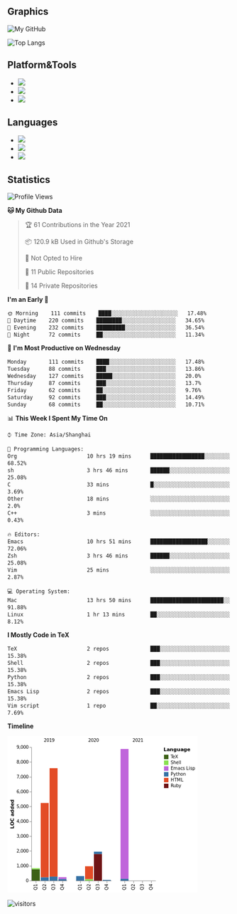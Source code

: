 ## Graphics

![My GitHub](https://github-readme-stats.vercel.app/api?username=SteamedFish&count_private=true&show_icons=true&theme=buefy&include_all_commits=false)

![Top Langs](https://github-readme-stats.vercel.app/api/top-langs/?username=SteamedFish&theme=buefy&hide=ruby&count_private=true&show_icons=true&layout=compact)

## Platform&Tools

* [![](https://img.shields.io/badge/ArchLinux--purple?style=flat-square&logo=ArchLinux)](https://www.archlinux.org/)
* [![](https://img.shields.io/badge/Gentoo-testing-purple?style=flat-square&logo=Gentoo)](https://www.gentoo.org/)
* [![](https://img.shields.io/badge/Doom%20Emacs-28-blue?style=flat-square&logo=Gnu%20emacs&logoColor=white)](https://www.gnu.org/software/emacs/)

## Languages

* [![](https://img.shields.io/badge/-Python-3776AB?style=flat-square&logo=python&logoColor=white)](https://www.python.org/)
* [![](https://img.shields.io/badge/-Bash-00ADD8?style=flat-square&logo=Gnu-bash&logoColor=white)](https://www.gnu.org/software/bash/)
* [![](https://img.shields.io/badge/-Go-00ADD8?style=flat-square&logo=go&logoColor=white)](https://golang.org/)

## Statistics

<!--START_SECTION:waka-->
![Profile Views](http://img.shields.io/badge/Profile%20Views-1-blue)

**🐱 My Github Data** 

> 🏆 61 Contributions in the Year 2021
 > 
> 📦 120.9 kB Used in Github's Storage 
 > 
> 🚫 Not Opted to Hire
 > 
> 📜 11 Public Repositories 
 > 
> 🔑 14 Private Repositories  
 > 
**I'm an Early 🐤** 

```text
🌞 Morning    111 commits    ████░░░░░░░░░░░░░░░░░░░░░   17.48% 
🌆 Daytime    220 commits    ████████░░░░░░░░░░░░░░░░░   34.65% 
🌃 Evening    232 commits    █████████░░░░░░░░░░░░░░░░   36.54% 
🌙 Night      72 commits     ██░░░░░░░░░░░░░░░░░░░░░░░   11.34%

```
📅 **I'm Most Productive on Wednesday** 

```text
Monday       111 commits    ████░░░░░░░░░░░░░░░░░░░░░   17.48% 
Tuesday      88 commits     ███░░░░░░░░░░░░░░░░░░░░░░   13.86% 
Wednesday    127 commits    █████░░░░░░░░░░░░░░░░░░░░   20.0% 
Thursday     87 commits     ███░░░░░░░░░░░░░░░░░░░░░░   13.7% 
Friday       62 commits     ██░░░░░░░░░░░░░░░░░░░░░░░   9.76% 
Saturday     92 commits     ███░░░░░░░░░░░░░░░░░░░░░░   14.49% 
Sunday       68 commits     ██░░░░░░░░░░░░░░░░░░░░░░░   10.71%

```


📊 **This Week I Spent My Time On** 

```text
⌚︎ Time Zone: Asia/Shanghai

💬 Programming Languages: 
Org                      10 hrs 19 mins      █████████████████░░░░░░░░   68.52% 
sh                       3 hrs 46 mins       ██████░░░░░░░░░░░░░░░░░░░   25.08% 
C                        33 mins             █░░░░░░░░░░░░░░░░░░░░░░░░   3.69% 
Other                    18 mins             ░░░░░░░░░░░░░░░░░░░░░░░░░   2.0% 
C++                      3 mins              ░░░░░░░░░░░░░░░░░░░░░░░░░   0.43%

🔥 Editors: 
Emacs                    10 hrs 51 mins      ██████████████████░░░░░░░   72.06% 
Zsh                      3 hrs 46 mins       ██████░░░░░░░░░░░░░░░░░░░   25.08% 
Vim                      25 mins             ░░░░░░░░░░░░░░░░░░░░░░░░░   2.87%

💻 Operating System: 
Mac                      13 hrs 50 mins      ███████████████████████░░   91.88% 
Linux                    1 hr 13 mins        ██░░░░░░░░░░░░░░░░░░░░░░░   8.12%

```

**I Mostly Code in TeX** 

```text
TeX                      2 repos             ███░░░░░░░░░░░░░░░░░░░░░░   15.38% 
Shell                    2 repos             ███░░░░░░░░░░░░░░░░░░░░░░   15.38% 
Python                   2 repos             ███░░░░░░░░░░░░░░░░░░░░░░   15.38% 
Emacs Lisp               2 repos             ███░░░░░░░░░░░░░░░░░░░░░░   15.38% 
Vim script               1 repo              ██░░░░░░░░░░░░░░░░░░░░░░░   7.69%

```


**Timeline**

![Chart not found](https://raw.githubusercontent.com/SteamedFish/SteamedFish/master/charts/bar_graph.png) 


<!--END_SECTION:waka-->

![visitors](https://visitor-badge.laobi.icu/badge?page_id=SteamedFish.SteamedFish)
